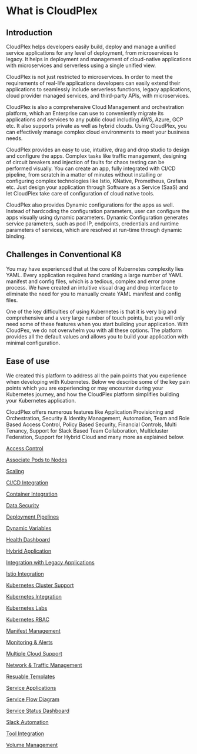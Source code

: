 # What is CloudPlex

## Introduction

CloudPlex helps developers easily build, deploy and manage a unified service applications for any level of deployment, from microservices to legacy. It helps in deployment and management of cloud-native applications with microservices and serverless using a single unified view. 

CloudPlex is not just restricted to microservices. In order to meet the requirements of real-life applications developers can easily extend their applications to seamlessly include serverless functions, legacy applications, cloud provider managed services, and third-party APIs, with microservices.

CloudPlex is also a comprehensive Cloud Management and orchestration platform, which an Enterprise can use to conveniently migrate its applications and services to any public cloud including AWS, Azure, GCP etc. It also supports private as well as hybrid clouds. Using CloudPlex, you can effectively manage complex cloud environments to meet your business needs.

CloudPlex provides an easy to use, intuitive, drag and drop studio to design and configure the apps. Complex tasks like traffic management, designing of circuit breakers and injection of faults for chaos testing can be performed visually. You can create an app, fully integrated with CI/CD pipeline, from scratch in a matter of minutes without installing or configuring complex technologies like Istio, KNative, Prometheus, Grafana etc. Just design your application through Software as a Service (SaaS) and let CloudPlex take care of configuration of cloud native tools. 

CloudPlex also provides Dynamic configurations for the apps as well. Instead of hardcoding the configuration parameters, user can configure the apps visually using dynamic parameters. Dynamic Configuration generates service parameters, such as pod IP, endpoints, credentials and runtime parameters of services, which are resolved at run-time through dynamic binding.

## Challenges in Conventional K8

You may have experienced that at the core of Kubernetes complexity lies YAML. Every application requires hand cranking a large number of YAML manifest and config files, which is a tedious, complex and error prone process.  We have created an intuitive visual drag and drop interface to eliminate the need for you to manually create YAML manifest and config files. 

One of the key difficulties of using Kubernetes is that it is very big and comprehensive and a very large number of touch points, but you will only need some of these features when you start building your application. With CloudPex, we do not overwhelm you with all these options. The platform provides all the default values and allows you to build your application with minimal configuration. 

## Ease of use

We created this platform to address all the pain points that you experience when developing with Kubernetes.  Below we describe some of the key pain points which you are experiencing  or may encounter during your Kubernetes journey, and how the CloudPlex platform simplifies building your Kubernetes application.

CloudPlex offers numerous features like Application Provisioning and Orchestration, Security & Identity Management, Automation, Team and Role Based Access Control, Policy Based Security, Financial Controls, Multi Tenancy, Support for Slack Based Team Collaboration, Multicluster Federation, Support for Hybrid Cloud and many more as explained below.  

[Access Control](/pages/user-guide/overview/cloudplex-features/cloudplex-features?id=access-control)

[Associate Pods to Nodes](/pages/user-guide/overview/cloudplex-features/cloudplex-features?id=associate-pods-to-nodes)

[Scaling](/pages/user-guide/overview/cloudplex-features/cloudplex-features?id=scaling)

[CI/CD Integration](/pages/user-guide/overview/cloudplex-features/cloudplex-features?id=cicd-integration)

[Container Integration](/pages/user-guide/overview/cloudplex-features/cloudplex-features?id=container-integration)

[Data Security](/pages/user-guide/overview/cloudplex-features/cloudplex-features?id=data-security)

[Deployment Pipelines](/pages/user-guide/overview/cloudplex-features/cloudplex-features?id=deployment-pipelines)

[Dynamic Variables](/pages/user-guide/overview/cloudplex-features/cloudplex-features?id=dynamic-variables)

[Health Dashboard](/pages/user-guide/overview/cloudplex-features/cloudplex-features?id=health-dashboard)

[Hybrid Application](/pages/user-guide/overview/cloudplex-features/cloudplex-features?id=hybrid-application)

[Integration with Legacy Applications](/pages/user-guide/overview/cloudplex-features/cloudplex-features?id=integration-with-legacy-applications)

[Istio Integration](/pages/user-guide/overview/cloudplex-features/cloudplex-features?id=istio-integration)

[Kubernetes Cluster Support](/pages/user-guide/overview/cloudplex-features/cloudplex-features?id=kubernetes-cluster-support)

[Kubernetes Integration](/pages/user-guide/overview/cloudplex-features/cloudplex-features?id=kubernetes-integration)

[Kubernetes Labs](/pages/user-guide/overview/cloudplex-features/cloudplex-features?id=kubernetes-labs)

[Kubernetes RBAC](/pages/user-guide/overview/cloudplex-features/cloudplex-features?id=kubernetes-rbac)

[Manifest Management](/pages/user-guide/overview/cloudplex-features/cloudplex-features?id=manifest-management)

[Monitoring & Alerts](/pages/user-guide/overview/cloudplex-features/cloudplex-features?id=monitoring-amp-alerts)

[Multiple Cloud Support](/pages/user-guide/overview/cloudplex-features/cloudplex-features?id=multiple-cloud-support)

[Network & Traffic Management](/pages/user-guide/overview/cloudplex-features/cloudplex-features?id=network-amp-traffic-management)

[Resuable Templates](/pages/user-guide/overview/cloudplex-features/cloudplex-features?id=reusable-templates)

[Service Applications](/pages/user-guide/overview/cloudplex-features/cloudplex-features?id=service-application)

[Service Flow Diagram](/pages/user-guide/overview/cloudplex-features/cloudplex-features?id=service-flow-diagram)

[Service Status Dashboard](/pages/user-guide/overview/cloudplex-features/cloudplex-features?id=service-status-dashboard)

[Slack Automation](/pages/user-guide/overview/cloudplex-features/cloudplex-features?id=slack-automation)

[Tool Integration](/pages/user-guide/overview/cloudplex-features/cloudplex-features?id=tools-integration)

[Volume Management](/pages/user-guide/overview/cloudplex-features/cloudplex-features?id=volume-management)











































